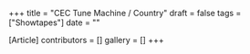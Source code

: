 +++
title = "CEC Tune Machine / Country"
draft = false
tags = ["Showtapes"]
date = ""

[Article]
contributors = []
gallery = []
+++